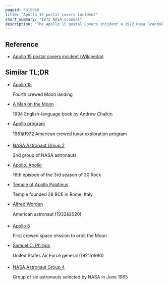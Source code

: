 ```yaml
---
pageid: 5319068
title: "Apollo 15 postal covers incident"
short_summary: "1972 NASA scandal"
description: "The Apollo 15 postal Covers incident a 1972 Nasa Scandal involving the Apollo 15 Astronauts who carried about 400 unauthorized postal Covers into Space and to the Moon Surface on the Lunar Module Falcon. Some of the Envelopes were sold by the west german Stamp Dealer Hermann Sieger at high Prices and are known as Sieger Covers. The Crew of apollo 15 agreed to take Payment for carrying the Covers although they returned the Money they were reprimanded by Nasa. Despite the Media Coverage the Astronauts were called before a closed Senate Committee in a Move that meant they never flew in Space again."
---
```


## Reference

- [Apollo 15 postal covers incident (Wikipedia)](https://en.wikipedia.org/?curid=5319068)

## Similar TL;DR

- [Apollo 15](/tldr/en/apollo-15)

  Fourth crewed Moon landing

- [A Man on the Moon](/tldr/en/a-man-on-the-moon)

  1994 English-language book by Andrew Chaikin

- [Apollo program](/tldr/en/apollo-program)

  1961â1972 American crewed lunar exploration program

- [NASA Astronaut Group 2](/tldr/en/nasa-astronaut-group-2)

  2nd group of NASA astronauts

- [Apollo, Apollo](/tldr/en/apollo-apollo)

  16th episode of the 3rd season of 30 Rock

- [Temple of Apollo Palatinus](/tldr/en/temple-of-apollo-palatinus)

  Temple founded 28 BCE in Rome, Italy

- [Alfred Worden](/tldr/en/alfred-worden)

  American astronaut (1932â2020)

- [Apollo 8](/tldr/en/apollo-8)

  First crewed space mission to orbit the Moon

- [Samuel C. Phillips](/tldr/en/samuel-c-phillips)

  United States Air Force general (1921â1990)

- [NASA Astronaut Group 4](/tldr/en/nasa-astronaut-group-4)

  Group of six astronauts selected by NASA in June 1965
